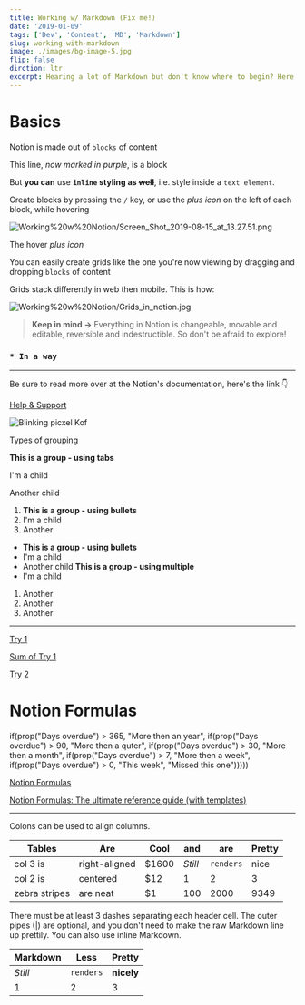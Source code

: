 ```yaml
---
title: Working w/ Markdown (Fix me!)
date: '2019-01-09'
tags: ['Dev', 'Content', 'MD', 'Markdown']
slug: working-with-markdown
image: ./images/bg-image-5.jpg
flip: false
dirction: ltr
excerpt: Hearing a lot of Markdown but don't know where to begin? Here's a good spot
---
```


# Basics

Notion is made out of `blocks` of content

This line, *now marked in purple*, is a block 

But **you can** use **`inline` styling as ~~well~~**, i.e. style inside a `text element`. 

Create blocks by pressing the `/` key, or use the *plus icon* on the left of each block, while hovering  

![Working%20w%20Notion/Screen_Shot_2019-08-15_at_13.27.51.png](https://s3.us-west-2.amazonaws.com/secure.notion-static.com/ac4110f8-149f-4cdb-9efe-6742be60fc7f/Screen_Shot_2019-08-15_at_13.27.51.png?X-Amz-Algorithm=AWS4-HMAC-SHA256&X-Amz-Credential=AKIAT73L2G45O3KS52Y5%2F20200423%2Fus-west-2%2Fs3%2Faws4_request&X-Amz-Date=20200423T135035Z&X-Amz-Expires=86400&X-Amz-Signature=f7c2513af9fc9337ac7b02b1a270b62c4737220d4929fe536b55146d90653db1&X-Amz-SignedHeaders=host&response-content-disposition=filename%20%3D%22Screen_Shot_2019-08-15_at_13.27.51.png%22)

The hover *plus icon*

You can easily create grids like the one you're now viewing by dragging and dropping `blocks` of content

Grids stack differently in web then mobile. This is how:

![Working%20w%20Notion/Grids_in_notion.jpg](https://s3.us-west-2.amazonaws.com/secure.notion-static.com/aaffe686-c634-4715-9673-fb56c80b9d76/Grids_in_notion.jpg?X-Amz-Algorithm=AWS4-HMAC-SHA256&X-Amz-Credential=AKIAT73L2G45O3KS52Y5%2F20200423%2Fus-west-2%2Fs3%2Faws4_request&X-Amz-Date=20200423T134929Z&X-Amz-Expires=86400&X-Amz-Signature=6fb270b8d1b40c46ae902fd0714619515fdca03c943b564a4cada0d9c4924ac8&X-Amz-SignedHeaders=host&response-content-disposition=filename%20%3D%22Grids_in_notion.jpg%22)

> **Keep in mind →** Everything in Notion is changeable, movable and editable, reversible and indestructible. So don't be afraid to explore!

### **`* In a way`**
---

Be sure to read more over at the Notion's documentation, here's the link 👇 

[Help & Support](https://www.notion.so/Help-Support-e040febf70a94950b8620e6f00005004)

![Blinking picxel Kof](https://media.giphy.com/media/klAeYVG0SOYYUqDS9h/giphy.gif)

Types of grouping

**This is a group - using tabs**

I'm a child 

Another child

1. **This is a group - using bullets**
1. I'm a child
1. Another  

- **This is a group - using bullets**
- I'm a child
- Another child **This is a group - using multiple** 
- I'm a child

1. Another  
1. Another  
1. Another  

---

[Try 1](https://www.notion.so/b1d2f64f478f44aa859cfb78134c3784)

[Sum of Try 1](https://www.notion.so/2221d484d74a439ea74b129c29a21ff1)

[Try 2](https://www.notion.so/97b6bf2d25ae4b9c8211fd73a0b5b7cb)

# Notion Formulas

if(prop("Days overdue") > 365, "More then an year", if(prop("Days overdue") > 90, "More then a quter", if(prop("Days overdue") > 30, "More then a month", if(prop("Days overdue") > 7, "More then a week", if(prop("Days overdue") > 0, "This week", "Missed this one")))))

[Notion Formulas](https://www.notion.so/Notion-Formulas-ec27b88ceb864aaeb08c6ab003b350ca)

[Notion Formulas: The ultimate reference guide (with templates)](https://radreads.co/notion-formulas/)

---

Colons can be used to align columns.

| Tables          | Are             | Cool  | and      | are       | Pretty      |
| --------------- | --------------- | ----- |---       | ---       | ---         |
| col 3 is        | right-aligned   | $1600 | *Still*  | `renders` | nice  |
| col 2 is        | centered        |   $12 | 1        | 2         | 3           |
| zebra stripes   | are neat        |    $1 | 100      | 2000      | 9349        |

There must be at least 3 dashes separating each header cell.
The outer pipes (|) are optional, and you don't need to make the 
raw Markdown line up prettily. You can also use inline Markdown.

| Markdown | Less      | Pretty      |
| ---      | ---       | ---         |
| *Still*  | `renders` | **nicely**  |
| 1        | 2         | 3           |